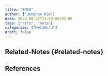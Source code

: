 ```yaml
---
title: "#예술"
author: ["Junghan Kim"]
date: 2024-08-22T13:59:00+09:00
tags: ["arts", "meta"]
categories: ["MetaWord"]
draft: false
---
```


## Related-Notes {#related-notes}

## References

<style>.csl-entry{text-indent: -1.5em; margin-left: 1.5em;}</style><div class="csl-bib-body">
</div>
